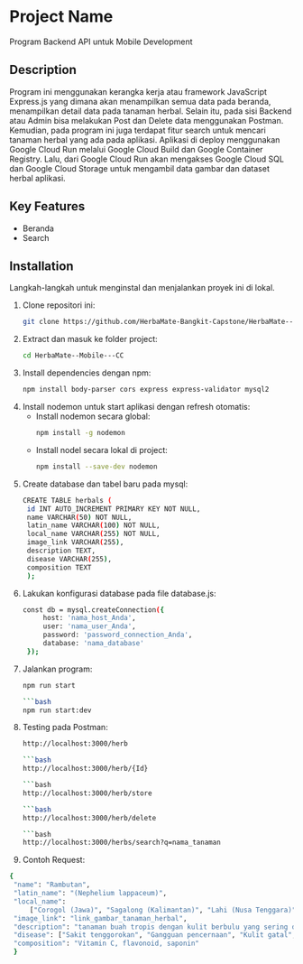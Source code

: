 # Project Name
Program Backend API untuk Mobile Development

## Description
Program ini menggunakan kerangka kerja atau framework JavaScript Express.js yang dimana akan menampilkan semua data pada beranda, menampilkan detail data pada tanaman herbal.
Selain itu, pada sisi Backend atau Admin bisa melakukan Post dan Delete data menggunakan Postman. Kemudian, pada program ini juga terdapat fitur search untuk mencari tanaman herbal
yang ada pada aplikasi. Aplikasi di deploy menggunakan Google Cloud Run melalui Google Cloud Build dan Google Container Registry. Lalu, dari Google Cloud Run akan mengakses Google Cloud SQL
dan Google Cloud Storage untuk mengambil data gambar dan dataset herbal aplikasi.

## Key Features
- Beranda
- Search
  
## Installation
Langkah-langkah untuk menginstal dan menjalankan proyek ini di lokal.
1. Clone repositori ini:
   ```bash
   git clone https://github.com/HerbaMate-Bangkit-Capstone/HerbaMate--Model---CC.git

2. Extract dan masuk ke folder project:
   ```bash
   cd HerbaMate--Mobile---CC

3. Install dependencies dengan npm:
   ```bash
   npm install body-parser cors express express-validator mysql2

4. Install nodemon untuk start aplikasi dengan refresh otomatis:
   - Install nodemon secara global:
     ```bash
     npm install -g nodemon

   - Install nodel secara lokal di project:
     ```bash
     npm install --save-dev nodemon

6. Create database dan tabel baru pada mysql:
   ```bash
   CREATE TABLE herbals (
    id INT AUTO_INCREMENT PRIMARY KEY NOT NULL,
    name VARCHAR(50) NOT NULL,
    latin_name VARCHAR(100) NOT NULL,
    local_name VARCHAR(255) NOT NULL,
    image_link VARCHAR(255),
    description TEXT,
    disease VARCHAR(255),
    composition TEXT
    );

7. Lakukan konfigurasi database pada file database.js:
   ```bash
   const db = mysql.createConnection({
        host: 'nama_host_Anda',
        user: 'nama_user_Anda',
        password: 'password_connection_Anda',
        database: 'nama_database'
    });

8. Jalankan program:
   ```bash
   npm run start

   ```bash
   npm run start:dev

9. Testing pada Postman:
   ```bash
   http://localhost:3000/herb

   ```bash
   http://localhost:3000/herb/{Id}

   ```bash
   http://localhost:3000/herb/store

   ```bash
   http://localhost:3000/herb/delete

   ```bash
   http://localhost:3000/herbs/search?q=nama_tanaman

10. Contoh Request:
   ```bash
   {
    "name": "Rambutan",
    "latin_name": "(Nephelium lappaceum)",
    "local_name": 
        ["Corogol (Jawa)", "Sagalong (Kalimantan)", "Lahi (Nusa Tenggara)"],
    "image_link": "link_gambar_tanaman_herbal",
    "description": "tanaman buah tropis dengan kulit berbulu yang sering dikonsumsi. Buahnya kaya akan vitamin C dan senyawa bioaktif dengan sifat antioksidan. Khasiatnya meliputi membantu meningkatkan daya tahan tubuh, melindungi kesehatan kulit, dan memperbaiki fungsi pencernaan. Selain itu, tanaman ini juga dipercaya mampu menurunkan kadar kolesterol.",
    "disease": ["Sakit tenggorokan", "Gangguan pencernaan", "Kulit gatal", "Kelelahan", "Batuk"],
    "composition": "Vitamin C, flavonoid, saponin"
    }




